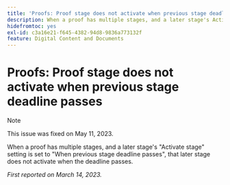 ```yaml
---
title: 'Proofs: Proof stage does not activate when previous stage deadline passes'
description: When a proof has multiple stages, and a later stage's Activate stage setting is set to When previous stage deadline passes, that later stage does not activate when the deadline passes.
hidefromtoc: yes
exl-id: c3a16e21-f645-4382-94d8-9836a773132f
feature: Digital Content and Documents
---
```

# Proofs: Proof stage does not activate when previous stage deadline passes

<!--This article is on the WF and WFP TOC-->

>[!NOTE]
>
>This issue was fixed on May 11, 2023.

When a proof has multiple stages, and a later stage's "Activate stage" setting is set to "When previous stage deadline passes", that later stage does not activate when the deadline passes.

_First reported on March 14, 2023._
